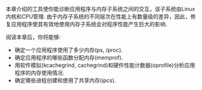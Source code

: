 本章介绍的工具使你能诊断应用程序与内存子系统之间的交互，该子系统由Linux内核和CPU管理. 由于内存子系统的不同层次在性能上有数量级的差异，因此，修复应用程序使其有效地使用内存子系统会对程序性能产生巨大的影响. 

阅读本章后，你将能够: 

* 确定一个应用程序使用了多少内存(ps, /proc). 
* 确定应用程序的哪些函数分配内存(memprof). 
* 用软件模拟(kcachegrind, cachegrind)和硬件性能计数器(oprofile)分析应用程序的内存使用情况. 
* 确定哪些进程创建和使用了共享内存(ipcs). 